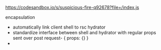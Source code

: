 https://codesandbox.io/s/suspicious-fire-q92678?file=/index.js

encapsulation

- automatically link client shell to rsc hydrator
- standardize interface between shell and hydrator with regular props sent over post request- { props: {} }
-
